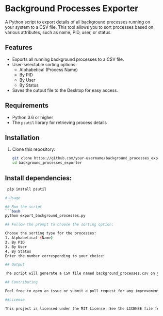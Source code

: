 # Background Processes Exporter

A Python script to export details of all background processes running on your system to a CSV file. This tool allows you to sort processes based on various attributes, such as name, PID, user, or status.

## Features
- Exports all running background processes to a CSV file.
- User-selectable sorting options:
  - Alphabetical (Process Name)
  - By PID
  - By User
  - By Status
- Saves the output file to the Desktop for easy access.

## Requirements
- Python 3.6 or higher
- The `psutil` library for retrieving process details

## Installation
1. Clone this repository:
   ```bash
   git clone https://github.com/your-username/background_processes_exporter.git
   cd background_processes_exporter

## Install dependencies:
   ```bash
    pip install psutil

# Usage

## Run the script
  ```bash
  python export_background_processes.py

## Follow the prompt to choose the sorting option:

Choose the sorting type for the processes:
1. Alphabetical (Name)
2. By PID
3. By User
4. By Status
Enter the number corresponding to your choice:

## Output

The script will generate a CSV file named background_processes.csv on your Desktop.

## Contributing

Feel free to open an issue or submit a pull request for any improvements or bug fixes.

##License

This project is licensed under the MIT License. See the LICENSE file for details.
